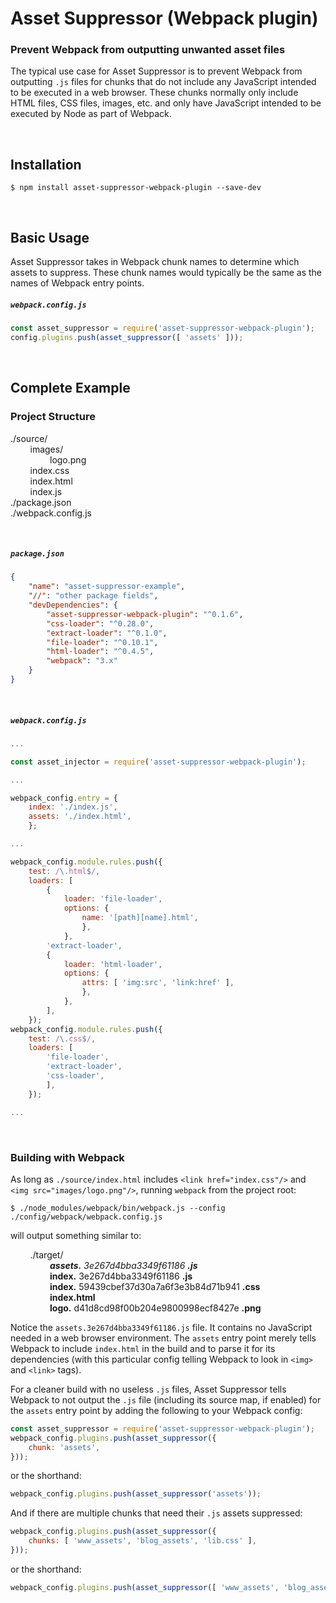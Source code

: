 # Asset Suppressor (Webpack plugin)

### Prevent Webpack from outputting unwanted asset files

The typical use case for Asset Suppressor is to prevent Webpack from outputting `.js` files for chunks that do not include any JavaScript intended to be executed in a web browser. These chunks normally only include HTML files, CSS files, images, etc. and only have JavaScript intended to be executed by Node as part of Webpack.

<br/>

## Installation

```shell
$ npm install asset-suppressor-webpack-plugin --save-dev
```

<br/>

## Basic Usage

Asset Suppressor takes in Webpack chunk names to determine which assets to suppress. These chunk names would typically be the same as the names of Webpack entry points.

##### `webpack.config.js`

```javascript
const asset_suppressor = require('asset-suppressor-webpack-plugin');
config.plugins.push(asset_suppressor([ 'assets' ]));
```

<br/>

## Complete Example

### Project Structure

./source/<br/>
        images/<br/>
                logo.png<br/>
        index.css<br/>
        index.html<br/>
        index.js<br/>
./package.json<br/>
./webpack.config.js

<br/>

##### `package.json`

```json
{
    "name": "asset-suppressor-example",
    "//": "other package fields",
    "devDependencies": {
        "asset-suppressor-webpack-plugin": "^0.1.6",
        "css-loader": "^0.28.0",
        "extract-loader": "^0.1.0",
        "file-loader": "^0.10.1",
        "html-loader": "^0.4.5",
        "webpack": "3.x"
    }
}
```

<br/>

##### `webpack.config.js`

```javascript
...

const asset_injector = require('asset-suppressor-webpack-plugin');

...

webpack_config.entry = {
    index: './index.js',
    assets: './index.html',
    };

...

webpack_config.module.rules.push({
    test: /\.html$/,
    loaders: [
        {
            loader: 'file-loader',
            options: {
                name: '[path][name].html',
                },
            },
        'extract-loader',
        {
            loader: 'html-loader',
            options: {
                attrs: [ 'img:src', 'link:href' ],
                },
            },
        ],
    });
webpack_config.module.rules.push({
    test: /\.css$/,
    loaders: [
        'file-loader',
        'extract-loader',
        'css-loader',
        ],
    });

...
```

<br/>

### Building with Webpack
As long as `./source/index.html` includes `<link href="index.css"/>` and `<img src="images/logo.png"/>`, running `webpack` from the project root:

```shell
$ ./node_modules/webpack/bin/webpack.js --config ./config/webpack/webpack.config.js
```

will output something similar to:

        ./target/<br/>
                _**assets.** 3e267d4bba3349f61186 **.js**_ <br/>
                **index.** 3e267d4bba3349f61186 **.js** <br/>
                **index.** 59439cbef37d30a7a6f3e3b84d71b941 **.css** <br/>
                **index.html** <br/>
                **logo.** d41d8cd98f00b204e9800998ecf8427e **.png** <br/>

Notice the `assets.3e267d4bba3349f61186.js` file. It contains no JavaScript needed in a web browser environment. The `assets` entry point merely tells Webpack to include `index.html` in the build and to parse it for its dependencies (with this particular config telling Webpack to look in `<img>` and `<link>` tags).

For a cleaner build with no useless `.js` files, Asset Suppressor
tells Webpack to not output the `.js` file (including its source map, if enabled) for the `assets` entry point by adding the following to your Webpack config:

```javascript
const asset_suppressor = require('asset-suppressor-webpack-plugin');
webpack_config.plugins.push(asset_suppressor({
    chunk: 'assets',
}));
```

or the shorthand:

```javascript
webpack_config.plugins.push(asset_suppressor('assets'));
```

And if there are multiple chunks that need their `.js` assets suppressed:

```javascript
webpack_config.plugins.push(asset_suppressor({
    chunks: [ 'www_assets', 'blog_assets', 'lib.css' ],
}));
```

or the shorthand:

```javascript
webpack_config.plugins.push(asset_suppressor([ 'www_assets', 'blog_assets', 'lib.css' ]));
```
